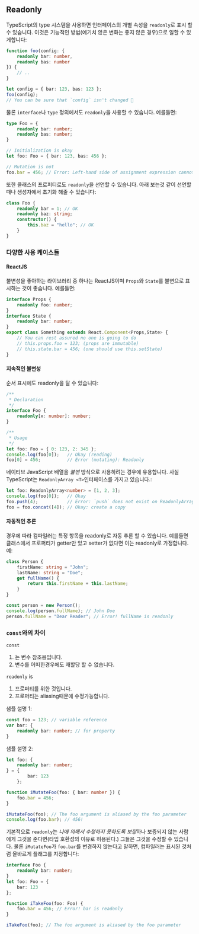 ## Readonly
TypeScript의 type 시스템을 사용하면 인터페이스의 개별 속성을 `readonly`로 표시 할 수 있습니다. 이것은 기능적인 방법(예기치 않은 변화는 좋지 않은 경우)으로 일할 수 있게합니다:

```ts
function foo(config: {
    readonly bar: number,
    readonly bas: number
}) {
    // ..
}

let config = { bar: 123, bas: 123 };
foo(config);
// You can be sure that `config` isn't changed 🌹
```

물론 `interface`나 `type` 정의에서도 `readonly`을 사용할 수 있습니다. 예를들면:

```ts
type Foo = {
    readonly bar: number;
    readonly bas: number;
}

// Initialization is okay
let foo: Foo = { bar: 123, bas: 456 };

// Mutation is not
foo.bar = 456; // Error: Left-hand side of assignment expression cannot be a constant or a read-only property
```

또한 클래스의 프로퍼티로도 `readonly`을 선언할 수 있습니다. 아래 보는것 같이 선언할 때나 생성자에서 초기화 해줄 수 있습니다:

```ts
class Foo {
    readonly bar = 1; // OK
    readonly baz: string;
    constructor() {
        this.baz = "hello"; // OK
    }
}
```

### 다양한 사용 케이스들

#### ReactJS
불변성을 좋아하는 라이브러리 중 하나는 ReactJS이며 `Props`와 `State`를 불변으로 표시하는 것이 좋습니다. 예를들면:

```ts
interface Props {
    readonly foo: number;
}
interface State {
    readonly bar: number;
}
export class Something extends React.Component<Props,State> {
    // You can rest assured no one is going to do
    // this.props.foo = 123; (props are immutable)
    // this.state.bar = 456; (one should use this.setState)
}
```

#### 지속적인 불변성

순서 표시에도 readonly을 달 수 있습니다:

```ts
/**
 * Declaration
 */
interface Foo {
    readonly[x: number]: number;
}

/**
 * Usage
 */
let foo: Foo = { 0: 123, 2: 345 };
console.log(foo[0]);   // Okay (reading)
foo[0] = 456;          // Error (mutating): Readonly
```

네이티브 JavaScript 배열을 *불변* 방식으로 사용하려는 경우에 유용합니다. 사실 TypeScript는 `ReadonlyArray <T>`인터페이스를 가지고 있습니다.:

```ts
let foo: ReadonlyArray<number> = [1, 2, 3];
console.log(foo[0]);   // Okay
foo.push(4);           // Error: `push` does not exist on ReadonlyArray as it mutates the array
foo = foo.concat([4]); // Okay: create a copy
```

#### 자동적인 추론
경우에 따라 컴파일러는 특정 항목을 readonly로 자동 추론 할 수 있습니다. 예를들면 클래스에서 프로퍼티가 getter만 있고 setter가 없다면 이는 readonly로 가정합니다. 예:

```ts
class Person {
    firstName: string = "John";
    lastName: string = "Doe";
    get fullName() {
        return this.firstName + this.lastName;
    }
}

const person = new Person();
console.log(person.fullName); // John Doe
person.fullName = "Dear Reader"; // Error! fullName is readonly
```

### `const`와의 차이
`const`
1. 는 변수 참조용입니다.
1. 변수를 어떠한경우에도 재할당 할 수 없습니다.

`readonly` is
1. 프로퍼티를 위한 것입니다. 
1. 프로퍼티는 aliasing때문에 수정가능합니다.

샘플 설명 1:

```ts
const foo = 123; // variable reference
var bar: {
    readonly bar: number; // for property
}
```

 샘플 설명 2:

```ts
let foo: {
    readonly bar: number;
} = {
        bar: 123
    };

function iMutateFoo(foo: { bar: number }) {
    foo.bar = 456;
}

iMutateFoo(foo); // The foo argument is aliased by the foo parameter
console.log(foo.bar); // 456!
```

기본적으로 `readonly`는 *나에 의해서 수정하지 못하도록 보장*하나 보증되지 않는 사람에게 그것을 준다면(타입 호환성의 이유로 허용된다.) 그들은 그것을 수정할 수 있습니다. 물론 `iMutateFoo`가 `foo.bar`를 변경하지 않는다고 말하면, 컴파일러는 표시된 것처럼 올바르게 플래그를 지정합니다:

```ts
interface Foo {
    readonly bar: number;
}
let foo: Foo = {
    bar: 123
};

function iTakeFoo(foo: Foo) {
    foo.bar = 456; // Error! bar is readonly
}

iTakeFoo(foo); // The foo argument is aliased by the foo parameter
```

[](https://github.com/Microsoft/TypeScript/pull/6532)
